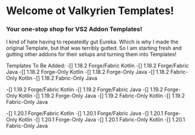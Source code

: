 # Welcome ot Valkyrien Templates!
### Your one-stop shop for VS2 Addon Templates!

I kind of hate having to repeatedly gut Eureka. Which is why I made the original Template, but that was terribly gutted.
So I am starting fresh and gutting other addons for their setups and turning them into Templates!

Templates To Be Added:
-[] 1.18.2 Forge/Fabric Kotlin
-[] 1.18.2 Forge/Fabric Java
-[] 1.18.2 Forge-Only Kotlin
-[] 1.18.2 Forge-Only Java
-[] 1.18.2 Fabric-Only Kotlin
-[] 1.18.2 Fabric-Only Java

-[] 1.19.2 Forge/Fabric Kotlin
-[] 1.19.2 Forge/Fabric Java
-[] 1.19.2 Forge-Only Kotlin
-[] 1.19.2 Forge-Only Java
-[] 1.19.2 Fabric-Only Kotlin
-[] 1.19.2 Fabric-Only Java

-[] 1.20.1 Forge/Fabric Kotlin
-[] 1.20.1 Forge/Fabric Java
-[] 1.20.1 Forge-Only Kotlin
-[] 1.20.1 Forge-Only Java
-[] 1.20.1 Fabric-Only Kotlin
-[] 1.20.1 Fabric-Only Java
